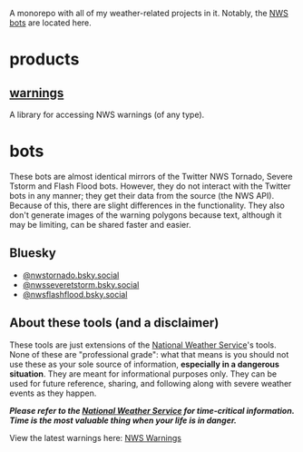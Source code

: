 A monorepo with all of my weather-related projects in it. Notably, the [NWS bots](#bots) are located here.

# products

## [warnings](https://pkg.go.dev/git.sr.ht/~jordanreger/wx/products/warnings)

A library for accessing NWS warnings (of any type).

# bots

These bots are almost identical mirrors of the Twitter NWS Tornado, Severe Tstorm and Flash Flood bots. However, they do not interact with the Twitter bots in any manner; they get their data from the source (the NWS API). Because of this, there are slight differences in the functionality. They also don't generate images of the warning polygons because text, although it may be limiting, can be shared faster and easier.

## Bluesky

- [@nwstornado.bsky.social](https://htmlsky.app/profile/did:plc:wiltqi33fincpcu5vm2hhzf3)
- [@nwsseveretstorm.bsky.social](https://htmlsky.app/profile/did:plc:6nsig25hr3mpkbxzarkboy6d)
- [@nwsflashflood.bsky.social](https://htmlsky.app/profile/did:plc:cs22qc7o5eiqjafw4vkc3wuq)

## About these tools (and a disclaimer)
These tools are just extensions of the [National Weather Service](https://weather.gov)'s tools. None of these are "professional grade": what that means is you should not use these as your sole source of information, **especially in a dangerous situation**. They are meant for informational purposes only. They can be used for future reference, sharing, and following along with severe weather events as they happen.

***Please refer to the [National Weather Service](https://weather.gov) for time-critical information. Time is the most valuable thing when your life is in danger.***

View the latest warnings here: [NWS Warnings](https://htmlsky.app/profile/did:plc:27rjcwbur2bizjjx3zakeme5/lists/3kohehhnx6m2i/)
